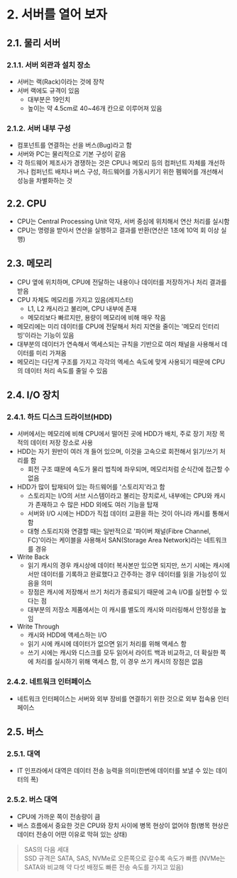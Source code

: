 # 2. 서버를 열어 보자 

## 2.1. 물리 서버
### 2.1.1. 서버 외관과 설치 장소
- 서버는 랙(Rack)이라는 것에 장착
- 서버 랙에도 규격이 있음
	- 대부분은 19인치
	- 높이는 약 4.5cm로 40~46개 칸으로 이루어져 있음
### 2.1.2. 서버 내부 구성
- 컴포넌트를 연결하는 선을 버스(Bug)라고 함
- 서버와 PC는 물리적으로 기본 구성이 같음
- 각 하드웨어 제조사가 경쟁하는 것은 CPU나 메모리 등의 컴퍼넌트 자체를 개선하거나 
컴퍼넌트 배치나 버스 구성, 하드웨어를 가동시키기 위한 펨웨어를 개선해서 성능을 차별화하는 것
## 2.2. CPU
- CPU는 Central Processing Unit 약자, 서버 중심에 위치해서 연산 처리를 실시함
- CPU는 명령을 받아서 연산을 실행하고 결과를 반환(연산은 1초에 10억 회 이상 실행)
## 2.3. 메모리 
- CPU 옆에 위치하며, CPU에 전달하는 내용이나 데이터를 저장하거나 처리 결과를 받음
- CPU 자체도 메모리를 가지고 있음(레지스터)
	- L1, L2 캐시라고 불리며, CPU 내부에 존재
	- 메모리보다 빠르지만, 용량이 메모리에 비해 매우 작음
- 메모리에는 미리 데이터를 CPU에 전달해서 처리 지연을 줄이는 '메모리 인터리빙'이라는 기능이 있음
- 대부분의 데이터가 연속해서 엑세스되는 규칙을 기반으로 여러 채널을 사용해서 데이터를 미리 가져옴
- 메모리는 다단계 구조를 가지고 각각의 엑세스 속도에 맞게 사용되기 때문에 CPU의 데이터 처리 속도를 줄일 수 있음
## 2.4. I/O 장치
### 2.4.1. 하드 디스크 드라이브(HDD)
- 서버에서는 메모리에 비해 CPU에서 떨어진 곳에 HDD가 배치, 주로 장기 저장 목적의 데이터 저장 장소로 사용
- HDD는 자기 원반이 여러 개 들어 있으며, 이것을 고속으로 회전해서 읽기/쓰기 처리를 함
	- 회전 구조 떄문에 속도가 물리 법칙에 좌우되며, 메모리처럼 순식간에 접근할 수 없음
- HDD가 많이 탑재되어 있는 하드웨어를 '스토리지'라고 함
	- 스토리지는 I/O의 서브 시스템이라고 불리는 장치로서, 내부에는 CPU와 캐시가 존재하고 수 많은 HDD 외에도 여러 기능을 탑재
	- 서버와 I/O 시에는 HDD가 직접 데이터 교환을 하는 것이 아니라 캐시를 통해서 함
	- 대형 스토리지와 연결할 때는 일반적으로 '파이버 채널(Fibre Channel, FC)'이라는 케이블을 사용해서
	SAN(Storage Area Network)라는 네트워크를 경유
- Write Back
	- 읽기 캐시의 경우 캐시상에 데이터 복사본만 있으면 되지만, 쓰기 시에는 캐시에서만 데이터를 기록하고 
	완료했다고 간주하는 경우 데이터를 읽을 가능성이 있음을 의미
	- 장점은 캐시에 저장해서 쓰기 처리가 종료되기 때문에 고속 I/O를 실현할 수 있다는 점
	- 대부분의 저장소 제품에서는 이 캐시를 별도의 캐시와 미러링해서 안정성을 높임
- Write Through
	- 캐시와 HDD에 액세스하는 I/O
	- 읽기 시에 캐시에 데이터가 없으면 읽기 처리를 위해 액세스 함
	- 쓰기 시에는 캐시와 디스크를 모두 읽어서 라이트 백과 비교하고, 더 확실한 쪽에 처리를 실시하기 위해 액세스 함,
	이 경우 쓰기 캐시의 장점은 없음
### 2.4.2. 네트워크 인터페이스
- 네트워크 인터페이스는 서버와 외부 장비를 연결하기 위한 것으로 외부 접속용 인터페이스
## 2.5. 버스
### 2.5.1. 대역
- IT 인프라에서 대역은 데이터 전송 능력을 의미(한번에 데이터를 보낼 수 있는 데이터의 폭)
### 2.5.2. 버스 대역
- CPU에 가까운 쪽이 전송량이 큼
- 버스 흐름에서 중요한 것은 CPU와 장치 사이에 병목 현상이 없어야 함(병목 현상은 데이터 전송이 어떤 이유로 막혀 있는 상태)
> SAS의 다음 세대  
SSD 규격은 SATA, SAS, NVMe로 오른쪽으로 갈수록 속도가 빠름 (NVMe는 SATA와 비교해 약 다섯 배정도 빠른 전송 속도를 가지고 있음)


